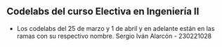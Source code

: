 ## Codelabs del curso Electiva en Ingeniería II

- Los codelabs del 25 de marzo y 1 de abril y en adelante están en las ramas con su respectivo nombre.
  Sergio Iván Alarcón - 230221028
